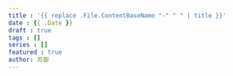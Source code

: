 ```yaml
---
title : '{{ replace .File.ContentBaseName "-" " " | title }}'
date : {{ .Date }}
draft : true
tags : []
series : []
featured : true
author: 苏御
---
```

